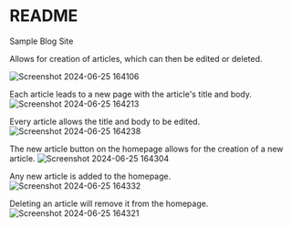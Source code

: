 # README

Sample Blog Site

Allows for creation of articles, which can then be edited or deleted.

![Screenshot 2024-06-25 164106](https://github.com/Akempe2020/blog/assets/91756877/99841d8f-90de-4a58-9cf3-a9231dda0ab1)

Each article leads to a new page with the article's title and body.
![Screenshot 2024-06-25 164213](https://github.com/Akempe2020/blog/assets/91756877/5f0f263c-4604-42c1-a21a-4a52cb7f75a7)

Every article allows the title and body to be edited.
![Screenshot 2024-06-25 164238](https://github.com/Akempe2020/blog/assets/91756877/dda97fbd-63d9-40dd-9e1f-de374a9648e9)

The new article button on the homepage allows for the creation of a new article.
![Screenshot 2024-06-25 164304](https://github.com/Akempe2020/blog/assets/91756877/4e608784-4c68-4053-8710-6bedc72c4a8a)

Any new article is added to the homepage.
![Screenshot 2024-06-25 164332](https://github.com/Akempe2020/blog/assets/91756877/7ccaaa96-21e0-4571-a8de-59a09a259bc6)

Deleting an article will remove it from the homepage.
![Screenshot 2024-06-25 164321](https://github.com/Akempe2020/blog/assets/91756877/358de4b5-bb77-46a2-bcf4-141648a09a3d)
